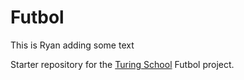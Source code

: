 # Futbol
This is Ryan adding some text

Starter repository for the [Turing School](https://turing.io/) Futbol project.
